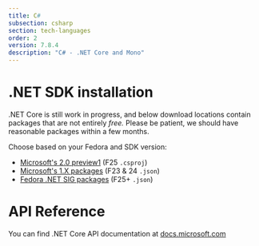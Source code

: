 ```yaml
---
title: C#
subsection: csharp
section: tech-languages
order: 2
version: 7.8.4
description: "C# - .NET Core and Mono"
---
```


# .NET SDK installation

.NET Core is still work in progress, and below download locations contain packages that are not entirely _free._ Please be patient, we should have reasonable packages within a few months.

Choose based on your Fedora and SDK version:

* [Microsoft's 2.0 preview1](https://www.microsoft.com/net/core/preview#linuxfedora) (F25 `.csproj`)
* [Microsoft's 1.X packages](https://www.microsoft.com/net/download/linux) (F23 & 24 `.json`)
* [Fedora .NET SIG packages](https://copr.fedorainfracloud.org/coprs/nmilosev/dotnet-sig) (F25+ `.json`)

# API Reference

You can find .NET Core API documentation at [docs.microsoft.com](https://docs.microsoft.com/en-us/dotnet/api/index?view=netcore-2.0)


